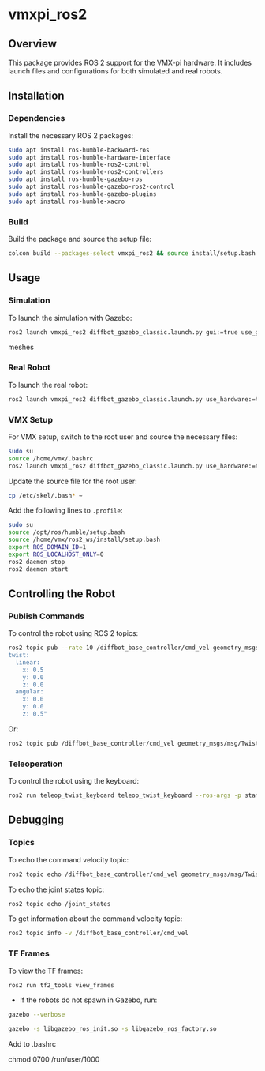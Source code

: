 # vmxpi_ros2
## Overview

This package provides ROS 2 support for the VMX-pi hardware. It includes launch files and configurations for both simulated and real robots.

## Installation

### Dependencies

Install the necessary ROS 2 packages:

```bash
sudo apt install ros-humble-backward-ros
sudo apt install ros-humble-hardware-interface
sudo apt install ros-humble-ros2-control
sudo apt install ros-humble-ros2-controllers
sudo apt install ros-humble-gazebo-ros
sudo apt install ros-humble-gazebo-ros2-control
sudo apt install ros-humble-gazebo-plugins
sudo apt install ros-humble-xacro
```

### Build

Build the package and source the setup file:

```bash
colcon build --packages-select vmxpi_ros2 && source install/setup.bash
```

## Usage

### Simulation

To launch the simulation with Gazebo:

```bash
ros2 launch vmxpi_ros2 diffbot_gazebo_classic.launch.py gui:=true use_gazebo_classic:=true
```
meshes
### Real Robot

To launch the real robot:

```bash
ros2 launch vmxpi_ros2 diffbot_gazebo_classic.launch.py use_hardware:=true
```

### VMX Setup

For VMX setup, switch to the root user and source the necessary files:

```bash
sudo su 
source /home/vmx/.bashrc 
ros2 launch vmxpi_ros2 diffbot_gazebo_classic.launch.py use_hardware:=true
```

Update the source file for the root user:

```bash
cp /etc/skel/.bash* ~
```

Add the following lines to `.profile`:

```bash
sudo su
source /opt/ros/humble/setup.bash
source /home/vmx/ros2_ws/install/setup.bash
export ROS_DOMAIN_ID=1
export ROS_LOCALHOST_ONLY=0
ros2 daemon stop
ros2 daemon start
```

## Controlling the Robot

### Publish Commands

To control the robot using ROS 2 topics:

```bash
ros2 topic pub --rate 10 /diffbot_base_controller/cmd_vel geometry_msgs/msg/TwistStamped "
twist:
  linear:
    x: 0.5
    y: 0.0
    z: 0.0
  angular:
    x: 0.0
    y: 0.0
    z: 0.5"
```

Or:

```bash
ros2 topic pub /diffbot_base_controller/cmd_vel geometry_msgs/msg/TwistStamped '{header: {stamp: {sec: 0, nanosec: 0}, frame_id: "base_link"}, twist: {linear: {x: 0.01, y: 0.0, z: 0.0}, angular: {x: 0.0, y: 0.0, z: 0.0}}}' -r 10
```

### Teleoperation

To control the robot using the keyboard:

```bash
ros2 run teleop_twist_keyboard teleop_twist_keyboard --ros-args -p stamped:=True --remap cmd_vel:=/diffbot_base_controller/cmd_vel
```

## Debugging

### Topics

To echo the command velocity topic:

```bash
ros2 topic echo /diffbot_base_controller/cmd_vel geometry_msgs/msg/TwistStamped
```

To echo the joint states topic:

```bash
ros2 topic echo /joint_states
```

To get information about the command velocity topic:

```bash
ros2 topic info -v /diffbot_base_controller/cmd_vel
```

### TF Frames

To view the TF frames:

```bash
ros2 run tf2_tools view_frames
```

- If the robots do not spawn in Gazebo, run:

```bash
gazebo --verbose

gazebo -s libgazebo_ros_init.so -s libgazebo_ros_factory.so

```
Add to .bashrc 

chmod 0700 /run/user/1000 
